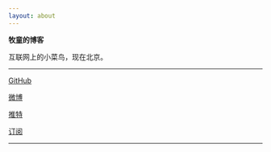 ```yaml
---
layout: about
---
```


**牧童的博客**<br />


互联网上的小菜鸟，现在北京。

---

<div class="links">
<a href="https://github.com/ssdr" target="_blank">GitHub</a>

<a href="http://weibo.com/ssdrliu" target="_blank">微博</a>

<a href="https://twitter.com/ssdr" target="_blank">推特</a>

<a href="/feed.xml" target="_blank">订阅</a>
</div>

---
